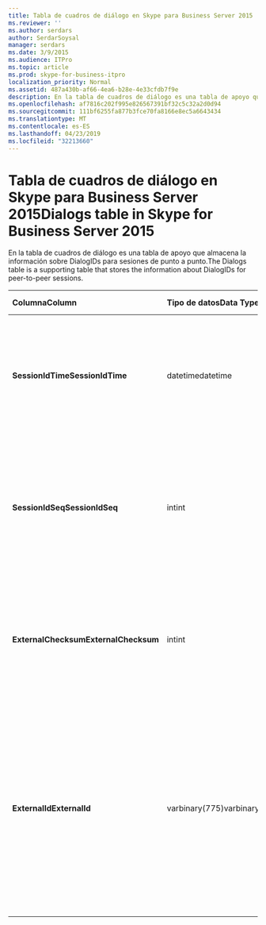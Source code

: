 ```yaml
---
title: Tabla de cuadros de diálogo en Skype para Business Server 2015
ms.reviewer: ''
ms.author: serdars
author: SerdarSoysal
manager: serdars
ms.date: 3/9/2015
ms.audience: ITPro
ms.topic: article
ms.prod: skype-for-business-itpro
localization_priority: Normal
ms.assetid: 487a430b-af66-4ea6-b28e-4e33cfdb7f9e
description: En la tabla de cuadros de diálogo es una tabla de apoyo que almacena la información sobre DialogIDs para sesiones de punto a punto.
ms.openlocfilehash: af7816c202f995e826567391bf32c5c32a2d0d94
ms.sourcegitcommit: 111bf6255fa877b3fce70fa8166e8ec5a6643434
ms.translationtype: MT
ms.contentlocale: es-ES
ms.lasthandoff: 04/23/2019
ms.locfileid: "32213660"
---
```

# <a name="dialogs-table-in-skype-for-business-server-2015"></a><span data-ttu-id="93683-103">Tabla de cuadros de diálogo en Skype para Business Server 2015</span><span class="sxs-lookup"><span data-stu-id="93683-103">Dialogs table in Skype for Business Server 2015</span></span>
 
<span data-ttu-id="93683-104">En la tabla de cuadros de diálogo es una tabla de apoyo que almacena la información sobre DialogIDs para sesiones de punto a punto.</span><span class="sxs-lookup"><span data-stu-id="93683-104">The Dialogs table is a supporting table that stores the information about DialogIDs for peer-to-peer sessions.</span></span>
  
|<span data-ttu-id="93683-105">**Columna**</span><span class="sxs-lookup"><span data-stu-id="93683-105">**Column**</span></span>|<span data-ttu-id="93683-106">**Tipo de datos**</span><span class="sxs-lookup"><span data-stu-id="93683-106">**Data Type**</span></span>|<span data-ttu-id="93683-107">**Clave o índice**</span><span class="sxs-lookup"><span data-stu-id="93683-107">**Key/Index**</span></span>|<span data-ttu-id="93683-108">**Detalles**</span><span class="sxs-lookup"><span data-stu-id="93683-108">**Details**</span></span>|
|:-----|:-----|:-----|:-----|
|<span data-ttu-id="93683-109">**SessionIdTime**</span><span class="sxs-lookup"><span data-stu-id="93683-109">**SessionIdTime**</span></span> <br/> |<span data-ttu-id="93683-110">datetime</span><span class="sxs-lookup"><span data-stu-id="93683-110">datetime</span></span>  <br/> |<span data-ttu-id="93683-111">Primary</span><span class="sxs-lookup"><span data-stu-id="93683-111">Primary</span></span>  <br/> |<span data-ttu-id="93683-112">Tiempo de solicitud de sesión; se utiliza en forma conjunta con SessionIDSeq para identificar de forma exclusiva una sesión.</span><span class="sxs-lookup"><span data-stu-id="93683-112">Time of session request; used in conjunction with SessionIDSeq to uniquely identify a session.</span></span>  <br/> |
|<span data-ttu-id="93683-113">**SessionIdSeq**</span><span class="sxs-lookup"><span data-stu-id="93683-113">**SessionIdSeq**</span></span> <br/> |<span data-ttu-id="93683-114">int</span><span class="sxs-lookup"><span data-stu-id="93683-114">int</span></span>  <br/> |<span data-ttu-id="93683-115">Primary</span><span class="sxs-lookup"><span data-stu-id="93683-115">Primary</span></span>  <br/> |<span data-ttu-id="93683-116">Número de identificador para identificar la sesión.</span><span class="sxs-lookup"><span data-stu-id="93683-116">ID number to identify the session.</span></span> <span data-ttu-id="93683-117">Se utiliza junto con SessionIDTime para identificar de forma exclusiva una sesión.</span><span class="sxs-lookup"><span data-stu-id="93683-117">Used in conjunction with SessionIDTime to uniquely identify a session.</span></span>  <br/> |
|<span data-ttu-id="93683-118">**ExternalChecksum**</span><span class="sxs-lookup"><span data-stu-id="93683-118">**ExternalChecksum**</span></span> <br/> |<span data-ttu-id="93683-119">int</span><span class="sxs-lookup"><span data-stu-id="93683-119">int</span></span>  <br/> | <br/> |<span data-ttu-id="93683-120">Suma de comprobación de la ExternalID.</span><span class="sxs-lookup"><span data-stu-id="93683-120">Checksum of the ExternalID.</span></span> <span data-ttu-id="93683-121">Este campo se usa para aumentar la velocidad de las búsquedas de la base de datos.</span><span class="sxs-lookup"><span data-stu-id="93683-121">This field is used to increase the speed of database searches.</span></span>  <br/> |
|<span data-ttu-id="93683-122">**ExternalId**</span><span class="sxs-lookup"><span data-stu-id="93683-122">**ExternalId**</span></span> <br/> |<span data-ttu-id="93683-123">varbinary(775)</span><span class="sxs-lookup"><span data-stu-id="93683-123">varbinary(775)</span></span>  <br/> | <br/> |<span data-ttu-id="93683-124">En el identificador de diálogo SIP, que se almacena como un archivo binario.</span><span class="sxs-lookup"><span data-stu-id="93683-124">SIP dialog ID, stored as a binary.</span></span> <span data-ttu-id="93683-125">El formato del binario es:</span><span class="sxs-lookup"><span data-stu-id="93683-125">The format of the binary is:</span></span>  <br/> <span data-ttu-id="93683-126">cuadro de diálogo; de etiqueta; para etiqueta</span><span class="sxs-lookup"><span data-stu-id="93683-126">dialog;from-tag;to-tag</span></span>  <br/> <span data-ttu-id="93683-127">Estos datos pueden convertirse a formato de texto con esta sintaxis:</span><span class="sxs-lookup"><span data-stu-id="93683-127">This data can be converted to text format by using this syntax:</span></span>  <br/>  `cast(cast(ExternalId as varbinary(max)) as varchar(max))` <br/> |
   

